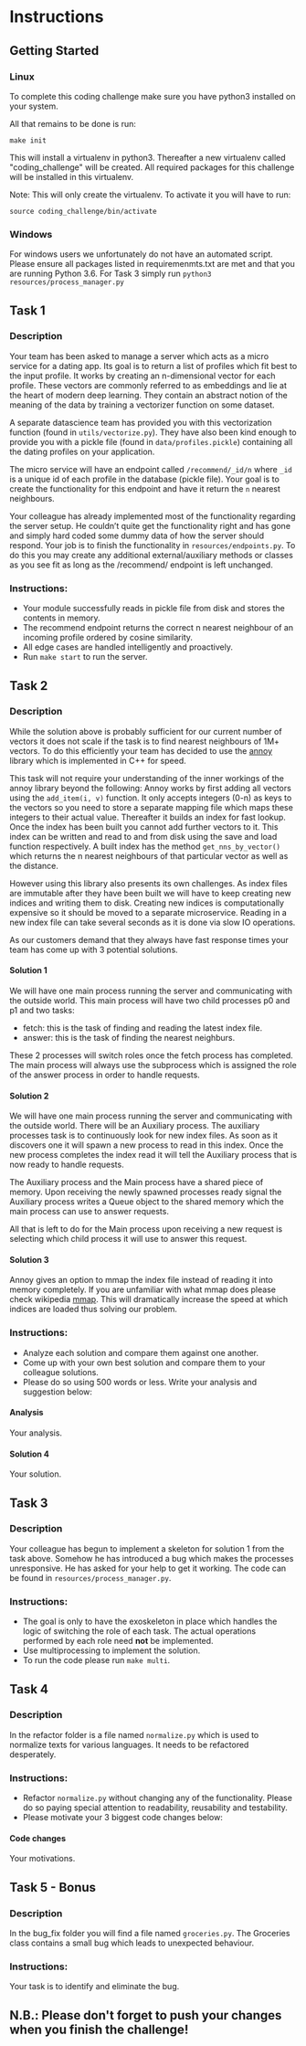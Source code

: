# Instructions

## Getting Started

### Linux

To complete this coding challenge make sure you have python3 installed on your system.

All that remains to be done is run:

    make init


This will install a virtualenv in python3. Thereafter a new virtualenv called "coding_challenge" will be created. All required packages for this challenge will be installed in this virtualenv.

Note: This will only create the virtualenv. To activate it you will have to run:

    source coding_challenge/bin/activate

### Windows

For windows users we unfortunately do not have an automated script. Please ensure all packages listed in requiremenmts.txt are met and that you are running Python 3.6. For Task 3 simply run `python3 resources/process_manager.py`


## Task 1

### Description

Your team has been asked to manage a server which acts as a micro service for a dating app. Its goal is to return a list of profiles which fit best to the input profile. It works by creating an n-dimensional vector for each profile. These vectors are commonly referred to as embeddings and lie at the heart of modern deep learning. They contain an abstract notion of the meaning of the data by training a vectorizer function on some dataset. 

A separate datascience team has provided you with this vectorization function (found in `utils/vectorize.py`). They have also been kind enough to provide you with a pickle file (found in `data/profiles.pickle`) containing all the dating profiles on your application. 

The micro service will have an endpoint called `/recommend/_id/n` where `_id` is a unique id of each profile in the database (pickle file). Your goal is to create the functionality for this endpoint and have it return the `n` nearest neighbours.


Your colleague has already implemented most of the functionality regarding the server setup.
He couldn’t quite get the functionality right and has gone and simply hard coded some dummy data of how the server should respond.
Your job is to finish the functionality in `resources/endpoints.py`. To do this you may create any additional external/auxiliary methods or classes as you see fit as long as the /recommend/ endpoint is left unchanged.

### Instructions:

- Your module successfully reads in pickle file from disk and stores the contents in memory.
- The recommend endpoint returns the correct n nearest neighbour of an incoming profile ordered by cosine similarity.
- All edge cases are handled intelligently and proactively.
- Run `make start` to run the server.


## Task 2

### Description

While the solution above is probably sufficient for our current number of vectors it does not scale if the task is to find nearest neighbours of 1M+ vectors. 
To do this efficiently your team has decided to use the [annoy](https://github.com/spotify/annoy) library which is implemented in C++ for speed. 

This task will not require your understanding of the inner workings of the annoy library beyond the following:
Annoy works by first adding all vectors using the `add_item(i, v)` function. It only accepts integers (0-n) as keys to the vectors so you need to store a separate mapping file which maps these integers to their actual value. Thereafter it builds an index for fast lookup. Once the index has been built you cannot add further vectors to it. This index can be written and read to and from disk using the save and load function respectively. A built index has the method `get_nns_by_vector()` which returns the n nearest neighbours of that particular vector as well as the distance.

However using this library also presents its own challenges. 
As index files are immutable after they have been built we will have to keep creating new indices and writing them to disk.
Creating new indices is computationally expensive so it should be moved to a separate microservice.
Reading in a new index file can take several seconds as it is done via slow IO operations.

As our customers demand that they always have fast response times your team has come up with 3 potential solutions. 

#### Solution 1 

We will have one main process running the server and communicating with the outside world. This main process will have two child processes p0 and p1 and two tasks:

- fetch: this is the task of finding and reading the latest index file.
- answer: this is the task of finding the nearest neighburs.

These 2 processes will switch roles once the fetch process has completed. The main process will always use the subprocess which is assigned the role of the answer process in order to handle requests.

#### Solution 2
  
We will have one main process running the server and communicating with the outside world. There will be an Auxiliary process. The auxiliary processes task is to continuously look for new index files. As soon as it discovers one it will spawn a new process to read in this index. Once the new process completes the index read it will tell the Auxiliary process that is now ready to handle requests.

The Auxiliary process and the Main process have a shared piece of memory. Upon receiving the newly spawned processes ready signal the Auxiliary process writes a Queue object to the shared memory which the main process can use to answer requests.

All that is left to do for the Main process upon receiving a new request is selecting which child process it will use to answer this request. 

#### Solution 3 

Annoy gives an option to mmap the index file instead of reading it into memory completely. If you are unfamiliar with what mmap does please check wikipedia [mmap](https://en.wikipedia.org/wiki/Mmap). This will dramatically increase the speed at which indices are loaded thus solving our problem.

### Instructions:

- Analyze each solution and compare them against one another. 
- Come up with your own best solution and compare them to your colleague solutions.
- Please do so using 500 words or less. Write your analysis and suggestion below:

#### Analysis

Your analysis.

#### Solution 4

Your solution.


## Task 3

### Description

Your colleague has begun to implement a skeleton for solution 1 from the task above. Somehow he has introduced a bug which makes the processes unresponsive. He has asked for your help to get it working. The code can be found in `resources/process_manager.py`.

### Instructions:
- The goal is only to have the exoskeleton in place which handles the logic of switching the role of each task. The actual operations performed by each role need **not** be implemented.
- Use multiprocessing to implement the solution.
- To run the code please run `make multi`.


## Task 4

### Description

In the refactor folder is a file named `normalize.py` which is used to normalize texts for various languages. 
It needs to be refactored desperately. 

### Instructions:
- Refactor `normalize.py` without changing any of the functionality. Please do so paying special attention to readability, reusability and testability. 
- Please motivate your 3 biggest code changes below:

#### Code changes

Your motivations.

## Task 5 - Bonus

### Description

In the bug_fix folder you will find a file named `groceries.py`. The Groceries class contains a small bug which leads to unexpected behaviour. 

### Instructions:

Your task is to identify and eliminate the bug.

## N.B.: Please don't forget to push your changes when you finish the challenge! 
